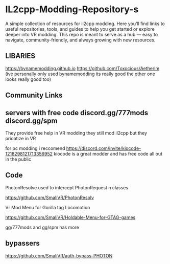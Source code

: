 # IL2cpp-Modding-Repository-s
A simple collection of resources for il2cpp modding. Here you’ll find links to useful repositories, tools, and guides to help you get started or explore deeper into VR modding. This repo is meant to serve as a hub — easy to navigate, community-friendly, and always growing with new resources.


## LIBARIES
https://bynamemodding.github.io
https://github.com/Toxocious/Aetherim
(ive personally only used bynamemodding its really good the other one looks really good too)




## Community Links

servers with free code
discord.gg/777mods
discord.gg/spm
-------------------
They provide free help in VR modding they still mod il2cpp but they prioatize in VR


for pc modding i reccomend
https://discord.com/invite/kiocode-1218298121713356952
kiocode is a great modder and has free code all out in the public



## Code

PhotonResolve used to intercept PhotonRequest n classes




https://github.com/SmaliVR/PhotonResolv


Vr Mod Menu for Gorilla tag Locomotion

https://github.com/SmaliVR/Holdable-Menu-for-GTAG-games

gg/777mods and gg/spm has more

## bypassers

https://github.com/SmaliVR/auth-bypass-PHOTON



